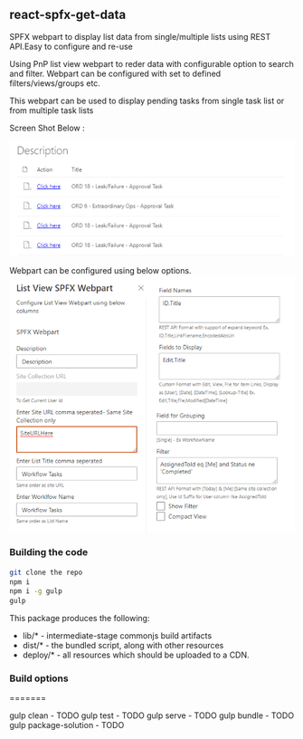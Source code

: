 
## react-spfx-get-data

SPFX webpart to display list data from single/multiple lists using REST API.Easy to configure and re-use

Using PnP list view webpart to reder data with configurable option to search and filter. Webpart can be configured with set to defined filters/views/groups etc.

This webpart can be used to display pending tasks from single task list or from multiple task lists

Screen Shot Below :

![Screenshot](https://github.com/agarawalankur/SPFXPnPListViewWebpartSPOnline/blob/master/Snapshot.png)

Webpart can be configured using below options.
![Screenshot](https://github.com/agarawalankur/SPFXPnPListViewWebpartSPOnline/blob/master/WebpartConfig.png)

### Building the code

```bash
git clone the repo
npm i
npm i -g gulp
gulp
```

This package produces the following:

* lib/* - intermediate-stage commonjs build artifacts
* dist/* - the bundled script, along with other resources
* deploy/* - all resources which should be uploaded to a CDN.

### Build options
=======


gulp clean - TODO
gulp test - TODO
gulp serve - TODO
gulp bundle - TODO
gulp package-solution - TODO
